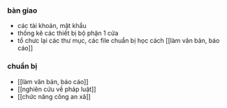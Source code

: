 ### bàn giao
- các tài khoản, mật khẩu
- thống kê các thiết bị bộ phận 1 cửa
- tổ chưc lại các thư mục, các file chuẩn bị học cách [[làm văn bản, báo cáo]]
### chuẩn bị
- [[làm văn bản, báo cáo]]
- [[nghiên cứu về pháp luật]]
- [[chức năng công an xã]]
